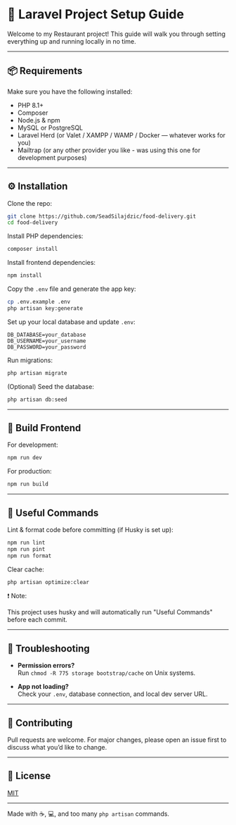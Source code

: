 # 🚀 Laravel Project Setup Guide

Welcome to my Restaurant project! This guide will walk you through setting everything up and running locally in no time.

---

## 📦 Requirements

Make sure you have the following installed:

- PHP 8.1+
- Composer
- Node.js & npm
- MySQL or PostgreSQL
- Laravel Herd (or Valet / XAMPP / WAMP / Docker — whatever works for you)
- Mailtrap (or any other provider you like - was using this one for development purposes)

---

## ⚙️ Installation

Clone the repo:

```bash
git clone https://github.com/SeadSilajdzic/food-delivery.git
cd food-delivery
```

Install PHP dependencies:

```bash
composer install
```

Install frontend dependencies:

```bash
npm install
```

Copy the `.env` file and generate the app key:

```bash
cp .env.example .env
php artisan key:generate
```

Set up your local database and update `.env`:

```dotenv
DB_DATABASE=your_database
DB_USERNAME=your_username
DB_PASSWORD=your_password
```

Run migrations:

```bash
php artisan migrate
```

(Optional) Seed the database:

```bash
php artisan db:seed
```

---

## 🔧 Build Frontend

For development:

```bash
npm run dev
```

For production:

```bash
npm run build
```

---

## 🧪 Useful Commands

Lint & format code before committing (if Husky is set up):

```bash
npm run lint
npm run pint
npm run format
```

Clear cache:

```bash
php artisan optimize:clear
```

❗ Note:

This project uses husky and will automatically run "Useful Commands" before each commit.

---

## 🐞 Troubleshooting

- **Permission errors?**  
  Run `chmod -R 775 storage bootstrap/cache` on Unix systems.

- **App not loading?**  
  Check your `.env`, database connection, and local dev server URL.

---

## 💖 Contributing

Pull requests are welcome. For major changes, please open an issue first to discuss what you’d like to change.

---

## 📄 License

[MIT](LICENSE)

---

Made with ☕, 💻, and too many `php artisan` commands.
